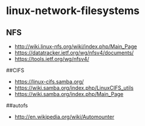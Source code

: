 # linux-network-filesystems

## NFS
* http://wiki.linux-nfs.org/wiki/index.php/Main_Page
* https://datatracker.ietf.org/wg/nfsv4/documents/
* https://tools.ietf.org/wg/nfsv4/

##CIFS
* https://linux-cifs.samba.org/
* https://wiki.samba.org/index.php/LinuxCIFS_utils
* https://wiki.samba.org/index.php/Main_Page

##autofs
* http://en.wikipedia.org/wiki/Automounter
